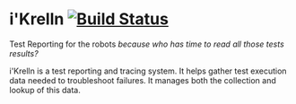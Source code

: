 # i'Krelln [![Build Status](https://travis-ci.org/ikrelln/ikrelln.svg?branch=master)](https://travis-ci.org/ikrelln/ikrelln)
Test Reporting for the robots _because who has time to read all those tests results?_

i'Krelln is a test reporting and tracing system. It helps gather test execution data needed to troubleshoot failures. It manages both the collection and lookup of this data.
